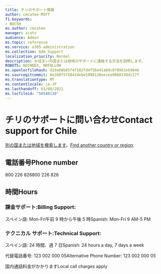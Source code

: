 ```yaml
---
title: チリのサポート情報
author: cmcatee-MSFT
f1.keywords:
- NOCSH
ms.author: cmcatee
manager: scotv
audience: Admin
ms.topic: reference
ms.service: o365-administration
ms.collection: Adm_Support
localization_priority: Normal
description: お住まいの国または地域のサポートに連絡する方法を説明します。
ROBOTS: NOINDEX, NOFOLLOW
ms.openlocfilehash: d19a08b85f4f102fd4f56e41ab9c070961eb9846
ms.sourcegitcommit: 6e260f5f5842debe1098138eecea9068330dc17f
ms.translationtype: MT
ms.contentlocale: ja-JP
ms.lasthandoff: 03/08/2021
ms.locfileid: "50548130"
---
```

# <a name="contact-support-for-chile"></a><span data-ttu-id="24c74-103">チリのサポートに問い合わせ</span><span class="sxs-lookup"><span data-stu-id="24c74-103">Contact support for Chile</span></span>

<span data-ttu-id="24c74-104">[別の国または地域を検索します](../contact-support-for-business-products.md)。</span><span class="sxs-lookup"><span data-stu-id="24c74-104">[Find another country or region](../contact-support-for-business-products.md).</span></span>

## <a name="phone-number"></a><span data-ttu-id="24c74-105">電話番号</span><span class="sxs-lookup"><span data-stu-id="24c74-105">Phone number</span></span>
<span data-ttu-id="24c74-106">800 226 826</span><span class="sxs-lookup"><span data-stu-id="24c74-106">800 226 826</span></span>

## <a name="hours"></a><span data-ttu-id="24c74-107">時間</span><span class="sxs-lookup"><span data-stu-id="24c74-107">Hours</span></span>
### <a name="billing-support"></a><span data-ttu-id="24c74-108">課金サポート:</span><span class="sxs-lookup"><span data-stu-id="24c74-108">Billing Support:</span></span>

<span data-ttu-id="24c74-109">スペイン語: Mon-Fri午前 9 時から午後 5 時</span><span class="sxs-lookup"><span data-stu-id="24c74-109">Spanish: Mon-Fri 9 AM-5 PM</span></span>

### <a name="technical-support"></a><span data-ttu-id="24c74-110">テクニカル サポート:</span><span class="sxs-lookup"><span data-stu-id="24c74-110">Technical Support:</span></span>

<span data-ttu-id="24c74-111">スペイン語: 24 時間、週 7 日</span><span class="sxs-lookup"><span data-stu-id="24c74-111">Spanish: 24 hours a day, 7 days a week</span></span>

<span data-ttu-id="24c74-112">代替電話番号: 123 002 000 05</span><span class="sxs-lookup"><span data-stu-id="24c74-112">Alternative Phone Number: 123 002 000 05</span></span>

<span data-ttu-id="24c74-113">国内通話料金がかかります</span><span class="sxs-lookup"><span data-stu-id="24c74-113">Local call charges apply</span></span>
